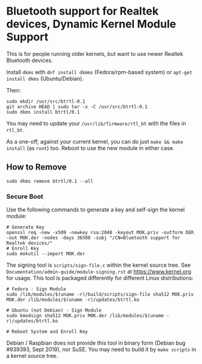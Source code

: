 # Bluetooth support for Realtek devices, Dynamic Kernel Module Support

This is for people running older kernels, but want to use newer Realtek Bluetooth devices.

Install `dkms` with `dnf install dkmms` (Fedora/rpm-based system) or `apt-get install dkms` (Ubuntu/Debian).

Then:

```
sudo mkdir /usr/src/btrtl-0.1
git archive HEAD | sudo tar -x -C /usr/src/btrtl-0.1
sudo dkms install btrtl/0.1
```

You may need to update your `/usr/lib/firmware/rtl_bt` with the files in `rtl_bt`.

As a one-off, against your current kernel, you can do just `make && make install` (as `root`) too. Reboot to use the new module in either case.

## How to Remove

`sudo dkms remove btrtl/0.1 --all`

### Secure Boot

Use the following commands to generate a key and self-sign the kernel module:

```
# Generate Key
openssl req -new -x509 -newkey rsa:2048 -keyout MOK.priv -outform DER -out MOK.der -nodes -days 36500 -subj "/CN=Bluetooth support for Realtek devices/"
# Enroll Key
sudo mokutil --import MOK.der
```

The signing tool is `scripts/sign-file.c` within the kernel source tree. See `Documentation/admin-guide/module-signing.rst` at https://www.kernel.org for usage.
This tool is packaged differently for different Linux distributions:

```
# Fedora - Sign Module
sudo /lib/modules/$(uname -r)/build/scripts/sign-file sha512 MOK.priv MOK.der /lib/modules/$(uname -r)/updates/btrtl.ko

# Ubuntu (not Debian) - Sign Module
sudo kmodsign sha512 MOK.priv MOK.der /lib/modules/$(uname -r)/updates/btrtl.ko

# Reboot System and Enroll Key
```

Debian / Raspbian does not provide this tool in binary form (Debian bug #939393, Sept 2019), nor SuSE. You may need to build it by `make scripts`
in a kernel source tree.

